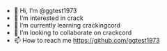 - 👋 Hi, I’m @ggtest1973
- 👀 I’m interested in crack
- 🌱 I’m currently learning crackingcord
- 💞️ I’m looking to collaborate on crackcord
- 📫 How to reach me  https://github.com/ggtest1973

<!---
ggtest1973/ggtest1973 is a ✨ special ✨ repository because its `README.md` (this file) appears on your GitHub profile.
You can click the Preview link to take a look at your changes.
--->
